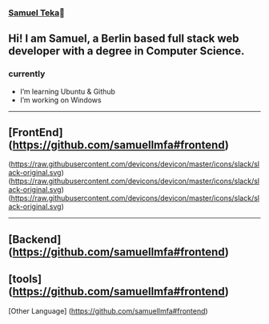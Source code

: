 ###  [Samuel Teka](https://www.https://github.com/samuellmfa)👋
Hi! I am Samuel, a Berlin based full stack web developer with a degree in Computer Science.
---
### currently 
- I’m learning Ubuntu & Github
- I’m  working on Windows
---
[FrontEnd] (https://github.com/samuellmfa#frontend)
---
(https://raw.githubusercontent.com/devicons/devicon/master/icons/slack/slack-original.svg)
(https://raw.githubusercontent.com/devicons/devicon/master/icons/slack/slack-original.svg)
(https://raw.githubusercontent.com/devicons/devicon/master/icons/slack/slack-original.svg)

---
[Backend] (https://github.com/samuellmfa#frontend)
---
[tools] (https://github.com/samuellmfa#frontend)
---
[Other Language] (https://github.com/samuellmfa#frontend)
